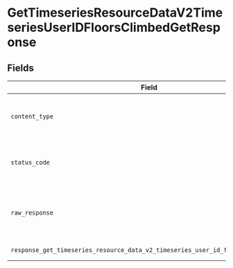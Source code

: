 # GetTimeseriesResourceDataV2TimeseriesUserIDFloorsClimbedGetResponse


## Fields

| Field                                                                                                          | Type                                                                                                           | Required                                                                                                       | Description                                                                                                    |
| -------------------------------------------------------------------------------------------------------------- | -------------------------------------------------------------------------------------------------------------- | -------------------------------------------------------------------------------------------------------------- | -------------------------------------------------------------------------------------------------------------- |
| `content_type`                                                                                                 | *str*                                                                                                          | :heavy_check_mark:                                                                                             | HTTP response content type for this operation                                                                  |
| `status_code`                                                                                                  | *int*                                                                                                          | :heavy_check_mark:                                                                                             | HTTP response status code for this operation                                                                   |
| `raw_response`                                                                                                 | [requests.Response](https://requests.readthedocs.io/en/latest/api/#requests.Response)                          | :heavy_check_mark:                                                                                             | Raw HTTP response; suitable for custom response parsing                                                        |
| `response_get_timeseries_resource_data_v2_timeseries_user_id_floors_climbed_get`                               | List[[shared.ClientFacingFloorsClimbedTimeseries](../../models/shared/clientfacingfloorsclimbedtimeseries.md)] | :heavy_minus_sign:                                                                                             | Successful Response                                                                                            |